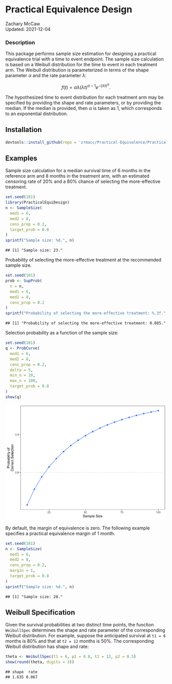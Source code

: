# Practical Equivalence Design

Zachary McCaw <br>
Updated: 2021-12-04



### Description

This package performs sample size estimation for designing a practical equivalence trial with a time to event endpoint. The sample size calculation is based on a Weibull distribution for the time to event in each treatment arm. The Weibull distribution is parameterized in terms of the shape parameter $\alpha$ and the rate parameter $\lambda$:

$$
f(t) = \alpha\lambda (\lambda t)^{\alpha - 1}e^{-(\lambda t)^{\alpha}}.
$$

The hypothesized time to event distribution for each treatment arm may be specified by providing the shape and rate parameters, or by providing the median. If the median is provided, then $\alpha$ is taken as 1, which corresponds to an exponential distribution.

## Installation


```r
devtools::install_github(repo = 'zrmacc/Practical-Equivalence/PracticalEquiDesign')
```


## Examples
Sample size calculation for a median survival time of 6 months in the reference arm and 8 months in the treatment arm, with an estimated censoring rate of 20% and a 80% chance of selecting the more-effective treatment.


```r
set.seed(101)
library(PracticalEquiDesign)
n <- SampleSize(
  med1 = 6,
  med2 = 8,
  cens_prop = 0.2,
  target_prob = 0.8
)
sprintf("Sample size: %d.", n)
```

```
## [1] "Sample size: 23."
```

Probability of selecting the more-effective treatment at the recommended sample size.


```r
set.seed(101)
prob <- SupProb(
  n = n,
  med1 = 6,
  med2 = 8,
  cens_prop = 0.2
)
sprintf("Probability of selecting the more-effective treatment: %.3f.", prob)
```

```
## [1] "Probability of selecting the more-effective treatment: 0.805."
```

Selection probability as a function of the sample size:


```r
set.seed(101)
q <- ProbCurve(
  med1 = 6,
  med2 = 8,
  cens_prop = 0.2,
  delta = 5,
  min_n = 10,
  max_n = 100,
  target_prob = 0.8
)
show(q)
```

![](README_files/figure-html/unnamed-chunk-4-1.png)<!-- -->

By default, the margin of equivalence is zero. The following example specifies a practical equivalence margin of 1 month. 


```r
set.seed(101)
n <- SampleSize(
  med1 = 6,
  med2 = 8,
  cens_prop = 0.2,
  margin = 1,
  target_prob = 0.8
)
sprintf("Sample size: %d.", n)
```

```
## [1] "Sample size: 28."
```

## Weibull Specification

Given the survival probabilities at two distinct time points, the function `WeibullSpec` determines the shape and rate parameter of the corresponding Weibull distribution. For example, suppose the anticipated survival at `t1 = 6` months is 80\% and that at `t2 = 12` months is 50\%. The corresponding Weibull distribution has shape and rate:

```r
theta <- WeibullSpec(t1 = 6, p1 = 0.8, t2 = 12, p2 = 0.5)
show(round(theta, digits = 3))
```

```
## shape  rate 
## 1.635 0.067
```
